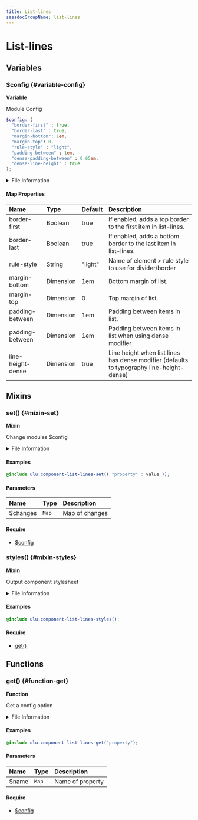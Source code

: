 ```yaml
---
title: List-lines
sassdocGroupName: list-lines
---
```



# List-lines

<div class="type-large">



</div>



## Variables




<div class="sassdoc-item-header">

###  $config {#variable-config}

  <div class="sassdoc-item-header__labels">
    <span class="tag tag--primary"><strong>Variable</strong></span>
  </div>

</div>

  

Module Config
    
    

``` scss
$config: (
  "border-first" : true,
  "border-last" : true,
  "margin-bottom": 1em,
  "margin-top": 0,
  "rule-style" : "light",
  "padding-between" : 1em,
  "dense-padding-between" : 0.65em,
  "dense-line-height" : true
);
```
  


<details>
  <summary>File Information</summary>
  
- **File:** _list-lines.scss
- **Group:** list-lines
- **Type:** variable
- **Lines (comments):** 21-29
- **Lines (code):** 31-40

</details>

    

#### Map Properties


|Name|Type|Default|Description|
|:--|:--|:--|:--|
|border-first|Boolean|true|If enabled, adds a top border to the first item in list-lines.|
|border-last|Boolean|true|If enabled, adds a bottom border to the last item in list-lines.|
|rule-style|String|"light"|Name of element > rule style to use for divider/border|
|margin-bottom|Dimension|1em|Bottom margin of list.|
|margin-top|Dimension|0|Top margin of list.|
|padding-between|Dimension|1em|Padding between items in list.|
|padding-between|Dimension|1em|Padding between items in list when using dense modifier|
|line-height-dense|Dimension|true|Line height when list lines has dense modifier (defaults to typography line-height-dense)|

    
  

## Mixins




<div class="sassdoc-item-header">

###  set() {#mixin-set}

  <div class="sassdoc-item-header__labels">
    <span class="tag tag--primary"><strong>Mixin</strong></span>
  </div>

</div>

  

Change modules $config
    
    


<details>
  <summary>File Information</summary>
  
- **File:** _list-lines.scss
- **Group:** list-lines
- **Type:** mixin
- **Lines (comments):** 42-45
- **Lines (code):** 47-49

</details>

    

#### Examples

      


``` scss
@include ulu.component-list-lines-set(( "property" : value ));
```
  



      

#### Parameters


|Name|Type|Description|
|:--|:--|:--|
|$changes|`Map`|Map of changes|

    

#### Require

- [$config](/sass/components/accordion/#variable-config)
  


<div class="sassdoc-item-header">

###  styles() {#mixin-styles}

  <div class="sassdoc-item-header__labels">
    <span class="tag tag--primary"><strong>Mixin</strong></span>
  </div>

</div>

  

Output component stylesheet
    
    


<details>
  <summary>File Information</summary>
  
- **File:** _list-lines.scss
- **Group:** list-lines
- **Type:** mixin
- **Lines (comments):** 61-63
- **Lines (code):** 65-95

</details>

    

#### Examples

      


``` scss
@include ulu.component-list-lines-styles();
```
  



      

#### Require

- [get()](/sass/components/accordion/#function-get)
  
  

## Functions




<div class="sassdoc-item-header">

###  get() {#function-get}

  <div class="sassdoc-item-header__labels">
    <span class="tag tag--primary"><strong>Function</strong></span>
  </div>

</div>

  

Get a config option
    
    


<details>
  <summary>File Information</summary>
  
- **File:** _list-lines.scss
- **Group:** list-lines
- **Type:** function
- **Lines (comments):** 51-54
- **Lines (code):** 56-59

</details>

    

#### Examples

      


``` scss
@include ulu.component-list-lines-get("property");
```
  



      

#### Parameters


|Name|Type|Description|
|:--|:--|:--|
|$name|`Map`|Name of property|

    

#### Require

- [$config](/sass/components/accordion/#variable-config)
  
  
  